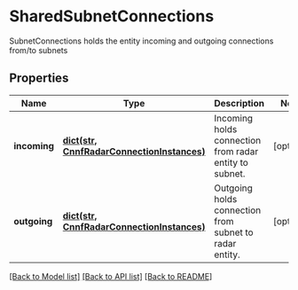 # SharedSubnetConnections

SubnetConnections holds the entity incoming and outgoing connections from/to subnets

## Properties
Name | Type | Description | Notes
------------ | ------------- | ------------- | -------------
**incoming** | [**dict(str, CnnfRadarConnectionInstances)**](CnnfRadarConnectionInstances.md) | Incoming holds connection from radar entity to subnet.  | [optional] 
**outgoing** | [**dict(str, CnnfRadarConnectionInstances)**](CnnfRadarConnectionInstances.md) | Outgoing holds connection from subnet to radar entity.  | [optional] 

[[Back to Model list]](../README.md#documentation-for-models) [[Back to API list]](../README.md#documentation-for-api-endpoints) [[Back to README]](../README.md)


